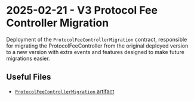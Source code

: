 # 2025-02-21 - V3 Protocol Fee Controller Migration

Deployment of the `ProtocolFeeControllerMigration` contract, responsible for migrating the ProtocolFeeController from the original deployed version to a new version with extra events and features designed to make future migrations easier.

## Useful Files

- [`ProtocolFeeControllerMigration` artifact](./artifact/ProtocolFeeControllerMigration.json)

